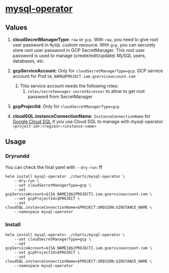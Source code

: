 # [mysql-operator](https://github.com/nakamasato/mysql-operator)

## Values
  
1. **cloudSecretManagerType**: `raw` or `gcp`. With `raw`, you need to give root user password in `MySQL` custom resource. With `gcp`, you can securely store root user password in GCP SecretManager. This root user password is used to manage (create/edit/update) MySQL users, databases, etc.
1. **gcpServiceAccount**: Only for `cloudSecretManagerType=gcp`. GCP service account for Pod `SA_NAME@PROJECT.iam.gserviceaccount.com`
    1. This service account needs the following roles:
        1. `roles/secretmanager.secretAccessor` to allow to get root password from SecretManager

1. **gcpProjectId**: Only for `cloudSecretManagerType=gcp`
1. **cloudSQL.instanceConnectionName**: `InstanceConnectionName` for [Google Cloud SQL](https://cloud.google.com/sql/) if you use Cloud SQL to manage with mysql-operator. `<project-id>:<region>:<instance-name>`



## Usage

### Dryrundd

You can check the final yaml with `--dry-run`:
ff
```
helm install mysql-operator ./charts/mysql-operator \
    --dry-run \
    --set cloudSecretManagerType=gcp \
    --set gcpServiceAccount=${SA_NAME}@${PROJECT}.iam.gserviceaccount.com \
    --set gcpProjectId=$PROJECT \
    --set cloudSQL.instanceConnectionName=$PROJECT:$REGION:$INSTANCE_NAME \
    --namespace mysql-operator
```

### Install

```
helm install mysql-operator ./charts/mysql-operator \
    --set cloudSecretManagerType=gcp \
    --set gcpServiceAccount=${SA_NAME}@${PROJECT}.iam.gserviceaccount.com \
    --set gcpProjectId=$PROJECT \
    --set cloudSQL.instanceConnectionName=$PROJECT:$REGION:$INSTANCE_NAME \
    --namespace mysql-operator
```
